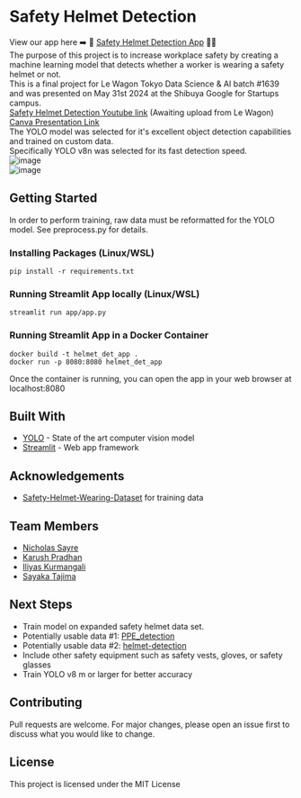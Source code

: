 # Safety Helmet Detection
View our app here ➡️ 👷 [Safety Helmet Detection App](https://helmet-det.streamlit.app/) 👷‍♀️
<br>
The purpose of this project is to increase workplace safety by creating a machine learning model that detects whether a worker is wearing a safety helmet or not.
<br>
This is a final project for Le Wagon Tokyo Data Science & AI batch #1639 and was presented on May 31st 2024 at the Shibuya Google for Startups campus.
<br>
[Safety Helmet Detection Youtube link](TODO) (Awaiting upload from Le Wagon)
<br>
[Canva Presentation Link](https://helmet-detection.my.canva.site/)
<br>
The YOLO model was selected for it's excellent object detection capabilities and trained on custom data.
<br>
Specifically YOLO v8n was selected for its fast detection speed.
<br>
![image](https://github.com/Nsayre/helmet_det/assets/6730926/d4b6fad5-170d-4123-8be3-47d6f3e1f34c)
<br>
![image](https://github.com/Nsayre/helmet_det/assets/6730926/f48c1a9c-2ebd-491c-b639-5cffc8d23388)
## Getting Started
In order to perform training, raw data must be reformatted for the YOLO model. See preprocess.py for details.
### Installing Packages (Linux/WSL)
```
pip install -r requirements.txt
```
### Running Streamlit App locally (Linux/WSL)
```
streamlit run app/app.py
```
### Running Streamlit App in a Docker Container
```
docker build -t helmet_det_app .
docker run -p 8080:8080 helmet_det_app
```
Once the container is running, you can open the app in your web browser at localhost:8080
## Built With
- [YOLO](https://guides.rubyonrails.org/) - State of the art computer vision model
- [Streamlit](https://streamlit.io/) - Web app framework
## Acknowledgements
- [Safety-Helmet-Wearing-Dataset](https://github.com/njvisionpower/Safety-Helmet-Wearing-Dataset) for training data
## Team Members
- [Nicholas Sayre](https://www.linkedin.com/in/nicholas-sayre/)
- [Karush Pradhan](https://www.linkedin.com/in/karushpradhan/)
- [Iliyas Kurmangali](https://www.linkedin.com/in/iliyas-kurmangali-432273188/)
- [Sayaka Tajima](https://www.linkedin.com/in/sayaka-tajima/)
## Next Steps
- Train model on expanded safety helmet data set.
- Potentially usable data #1: [PPE_detection](https://github.com/ZijianWang-ZW/PPE_detection/tree/master)
- Potentially usable data #2: [helmet-detection](https://github.com/wujixiu/helmet-detection)
- Include other safety equipment such as safety vests, gloves, or safety glasses
- Train YOLO v8 m or larger for better accuracy
## Contributing
Pull requests are welcome. For major changes, please open an issue first to discuss what you would like to change.
## License
This project is licensed under the MIT License
